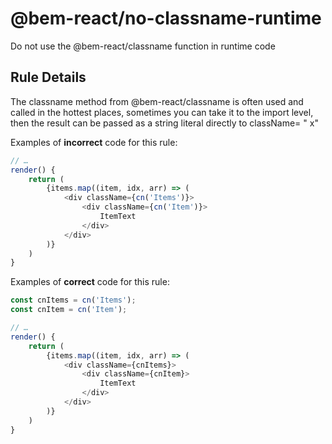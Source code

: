 # @bem-react/no-classname-runtime

Do not use the @bem-react/classname function in runtime code

## Rule Details

The classname method from @bem-react/classname is often used and called in the hottest places, sometimes you can take it to the import level, then the result can be passed as a string literal directly to className= " x"

Examples of **incorrect** code for this rule:

```typescript jsx
// …
render() {
    return (
        {items.map((item, idx, arr) => (
            <div className={cn('Items')}>
                <div className={cn('Item')}>
                    ItemText
                </div>
            </div>
        )}
    )
}
```

Examples of **correct** code for this rule:

```typescript jsx
const cnItems = cn('Items');
const cnItem = cn('Item');

// …
render() {
    return (
        {items.map((item, idx, arr) => (
            <div className={cnItems}>
                <div className={cnItem}>
                    ItemText
                </div>
            </div>
        )}
    )
}
```
